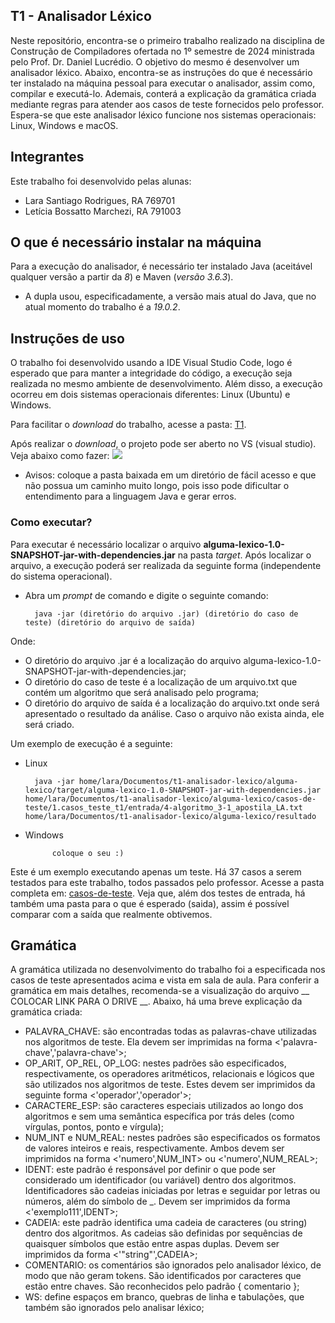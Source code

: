 ## T1 - Analisador Léxico ##
Neste repositório, encontra-se o primeiro trabalho realizado na disciplina de Construção de Compiladores ofertada no 1º semestre de 2024 ministrada pelo Prof. Dr. Daniel Lucrédio.
O objetivo do mesmo é desenvolver um analisador léxico. Abaixo, encontra-se as instruções do que é necessário ter instalado na máquina pessoal para executar o analisador, assim como, compilar e executá-lo. Ademais, conterá a explicação da gramática criada mediante regras para atender aos casos de teste fornecidos pelo professor.
Espera-se que este analisador léxico funcione nos sistemas operacionais: Linux, Windows e macOS.

## Integrantes ##
Este trabalho foi desenvolvido pelas alunas:
- Lara Santiago Rodrigues, RA 769701
- Letícia Bossatto Marchezi, RA 791003

## O que é necessário instalar na máquina ##
Para a execução do analisador, é necessário ter instalado Java (aceitável qualquer versão a partir da *8*) e Maven (*versão 3.6.3*).
- A dupla usou, especificadamente, a versão mais atual do Java, que no atual momento do trabalho é a *19.0.2*.

## Instruções de uso ##
O trabalho foi desenvolvido usando a IDE Visual Studio Code, logo é esperado que para manter a integridade do código, a execução seja realizada no mesmo ambiente de desenvolvimento. Além disso, a execução ocorreu em dois sistemas operacionais diferentes: Linux (Ubuntu) e Windows.

Para facilitar o *download* do trabalho, acesse a pasta: [T1](https://drive.google.com/drive/folders/1dt64yya21XOnIvliX9bcZ54lf7g7lkDs?usp=drive_link).

Após realizar o *download*, o projeto pode ser aberto no VS (visual studio). Veja abaixo como fazer:
![](https://github.com/letMarchezi/T1/assets/110498717/c3dd0f2a-c792-4519-96a6-775352a1e38e)


* Avisos: coloque a pasta baixada em um diretório de fácil acesso e que não possua um caminho muito longo, pois isso pode dificultar o entendimento para a linguagem Java e gerar erros.

### Como executar? ###
Para executar é necessário localizar o arquivo **alguma-lexico-1.0-SNAPSHOT-jar-with-dependencies.jar** na pasta _target_. Após localizar o arquivo, a execução poderá ser realizada da seguinte forma (independente do sistema operacional).
* Abra um _prompt_ de comando e digite o seguinte comando:

		java -jar (diretório do arquivo .jar) (diretório do caso de teste) (diretório do arquivo de saída)

Onde:
- O diretório do arquivo .jar é a localização do arquivo alguma-lexico-1.0-SNAPSHOT-jar-with-dependencies.jar;
- O diretório do caso de teste é a localização de um arquivo.txt que contém um algoritmo que será analisado pelo programa;
- O diretório do arquivo de saída é a localização do arquivo.txt onde será apresentado o resultado da análise. Caso o arquivo não exista ainda, ele será criado.

Um exemplo de execução é a seguinte:
- Linux

  		java -jar home/lara/Documentos/t1-analisador-lexico/alguma-lexico/target/alguma-lexico-1.0-SNAPSHOT-jar-with-dependencies.jar home/lara/Documentos/t1-analisador-lexico/alguma-lexico/casos-de-teste/1.casos_teste_t1/entrada/4-algoritmo_3-1_apostila_LA.txt home/lara/Documentos/t1-analisador-lexico/alguma-lexico/resultado

- Windows

			coloque o seu :)

Este é um exemplo executando apenas um teste. Há 37 casos a serem testados para este trabalho, todos passados pelo professor. Acesse a pasta completa em: [casos-de-teste](https://drive.google.com/drive/folders/1zY3y4j8-SUVzVTt4kj6t695kdJlFLd1L?usp=drive_link). 
Veja que, além dos testes de entrada, há também uma pasta para o que é esperado (saida), assim é possível comparar com a saída que realmente obtivemos.

## Gramática ##
A gramática utilizada no desenvolvimento do trabalho foi a especificada nos casos de teste apresentados acima e vista em sala de aula. Para conferir a gramática em mais detalhes, recomenda-se a visualização do arquivo __ COLOCAR LINK PARA O DRIVE __. Abaixo, há uma breve explicação da gramática criada:

- PALAVRA_CHAVE: são encontradas todas as palavras-chave utilizadas nos algoritmos de teste. Ela devem ser imprimidas na forma <'palavra-chave','palavra-chave'>;
- OP_ARIT, OP_REL, OP_LOG: nestes padrões são especificados, respectivamente, os operadores aritméticos, relacionais e lógicos que são utilizados nos algoritmos de teste. Estes devem ser imprimidos da seguinte forma <'operador','operador'>;
- CARACTERE_ESP: são caracteres especiais utilizados ao longo dos algoritmos e sem uma semântica específica por trás deles (como vírgulas, pontos, ponto e vírgula);
- NUM_INT e NUM_REAL: nestes padrões são especificados os formatos de valores inteiros e reais, respectivamente. Ambos devem ser imprimidos na forma <'numero',NUM_INT> ou <'numero',NUM_REAL>;
- IDENT: este padrão é responsável por definir o que pode ser considerado um identificador (ou variável) dentro dos algoritmos. Identificadores são cadeias iniciadas por letras e seguidar por letras ou números, além do símbolo de _. Devem ser imprimidos da forma <'exemplo111',IDENT>;
- CADEIA: este padrão identifica uma cadeia de caracteres (ou string) dentro dos algoritmos. As cadeias são definidas por sequências de quaisquer símbolos que estão entre aspas duplas. Devem ser imprimidos da forma <'"string"',CADEIA>;
- COMENTARIO: os comentários são ignorados pelo analisador léxico, de modo que não geram tokens. São identificados por caracteres que estão entre chaves. São reconhecidos pelo padrão { comentario };
- WS: define espaços em branco, quebras de linha e tabulações, que também são ignorados pelo analisar léxico;
